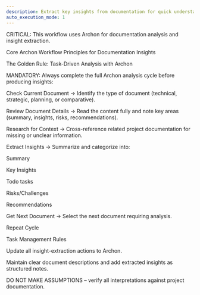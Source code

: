 ```yaml
---
description: Extract key insights from documentation for quick understanding for project Variant Dashboard — Workspace Project
auto_execution_mode: 1
---
```


CRITICAL: This workflow uses Archon for documentation analysis and insight extraction.

Core Archon Workflow Principles for Documentation Insights

The Golden Rule: Task-Driven Analysis with Archon

MANDATORY: Always complete the full Archon analysis cycle before producing insights:

Check Current Document → Identify the type of document (technical, strategic, planning, or comparative).

Review Document Details → Read the content fully and note key areas (summary, insights, risks, recommendations).

Research for Context → Cross-reference related project documentation for missing or unclear information.

Extract Insights → Summarize and categorize into:

Summary

Key Insights

Todo tasks

Risks/Challenges

Recommendations

Get Next Document → Select the next document requiring analysis.

Repeat Cycle

Task Management Rules

Update all insight-extraction actions to Archon.

Maintain clear document descriptions and add extracted insights as structured notes.

DO NOT MAKE ASSUMPTIONS – verify all interpretations against project documentation.
